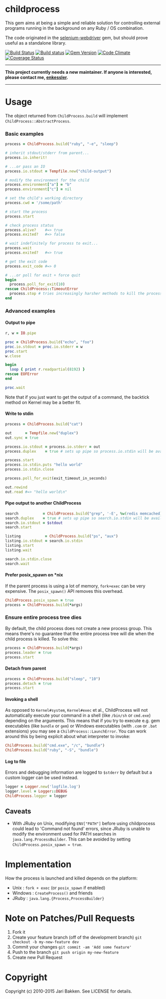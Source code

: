 # childprocess

This gem aims at being a simple and reliable solution for controlling
external programs running in the background on any Ruby / OS combination.

The code originated in the [selenium-webdriver](https://rubygems.org/gems/selenium-webdriver) gem, but should prove useful as
a standalone library.

[![Build Status](https://secure.travis-ci.org/enkessler/childprocess.svg)](http://travis-ci.org/enkessler/childprocess)
[![Build status](https://ci.appveyor.com/api/projects/status/fn2snbcd7kku5myk/branch/dev?svg=true)](https://ci.appveyor.com/project/enkessler/childprocess/branch/dev)
[![Gem Version](https://badge.fury.io/rb/childprocess.svg)](http://badge.fury.io/rb/childprocess)
[![Code Climate](https://codeclimate.com/github/enkessler/childprocess.svg)](https://codeclimate.com/github/enkessler/childprocess)
[![Coverage Status](https://coveralls.io/repos/enkessler/childprocess/badge.svg?branch=master)](https://coveralls.io/r/enkessler/childprocess?branch=master)

***
**This project currently needs a new maintainer. If anyone is interested, please contact me, [enkessler](https://github.com/enkessler).**
***

# Usage

The object returned from `ChildProcess.build` will implement `ChildProcess::AbstractProcess`.

### Basic examples

```ruby
process = ChildProcess.build("ruby", "-e", "sleep")

# inherit stdout/stderr from parent...
process.io.inherit!

# ...or pass an IO
process.io.stdout = Tempfile.new("child-output")

# modify the environment for the child
process.environment["a"] = "b"
process.environment["c"] = nil

# set the child's working directory
process.cwd = '/some/path'

# start the process
process.start

# check process status
process.alive?    #=> true
process.exited?   #=> false

# wait indefinitely for process to exit...
process.wait
process.exited?   #=> true

# get the exit code
process.exit_code #=> 0

# ...or poll for exit + force quit
begin
  process.poll_for_exit(10)
rescue ChildProcess::TimeoutError
  process.stop # tries increasingly harsher methods to kill the process.
end
```

### Advanced examples

#### Output to pipe

```ruby
r, w = IO.pipe

proc = ChildProcess.build("echo", "foo")
proc.io.stdout = proc.io.stderr = w
proc.start
w.close

begin
  loop { print r.readpartial(8192) }
rescue EOFError
end

proc.wait
```

Note that if you just want to get the output of a command, the backtick method on Kernel may be a better fit.

#### Write to stdin

```ruby
process = ChildProcess.build("cat")

out      = Tempfile.new("duplex")
out.sync = true

process.io.stdout = process.io.stderr = out
process.duplex    = true # sets up pipe so process.io.stdin will be available after .start

process.start
process.io.stdin.puts "hello world"
process.io.stdin.close

process.poll_for_exit(exit_timeout_in_seconds)

out.rewind
out.read #=> "hello world\n"
```

#### Pipe output to another ChildProcess

```ruby
search           = ChildProcess.build("grep", '-E', %w(redis memcached).join('|'))
search.duplex    = true # sets up pipe so search.io.stdin will be available after .start
search.io.stdout = $stdout
search.start

listing           = ChildProcess.build("ps", "aux")
listing.io.stdout = search.io.stdin
listing.start
listing.wait

search.io.stdin.close
search.wait
```

#### Prefer posix_spawn on *nix

If the parent process is using a lot of memory, `fork+exec` can be very expensive. The `posix_spawn()` API removes this overhead.

```ruby
ChildProcess.posix_spawn = true
process = ChildProcess.build(*args)
```

### Ensure entire process tree dies

By default, the child process does not create a new process group. This means there's no guarantee that the entire process tree will die when the child process is killed. To solve this:

```ruby
process = ChildProcess.build(*args)
process.leader = true
process.start
```

#### Detach from parent

```ruby
process = ChildProcess.build("sleep", "10")
process.detach = true
process.start
```

#### Invoking a shell

As opposed to `Kernel#system`, `Kernel#exec` et al., ChildProcess will not automatically execute your command in a shell (like `/bin/sh` or `cmd.exe`) depending on the arguments.
This means that if you try to execute e.g. gem executables (like `bundle` or `gem`) or Windows executables (with `.com` or `.bat` extensions) you may see a `ChildProcess::LaunchError`.
You can work around this by being explicit about what interpreter to invoke:

```ruby
ChildProcess.build("cmd.exe", "/c", "bundle")
ChildProcess.build("ruby", "-S", "bundle")
```

#### Log to file

Errors and debugging information are logged to `$stderr` by default but a custom logger can be used instead. 

```ruby
logger = Logger.new('logfile.log')
logger.level = Logger::DEBUG
ChildProcess.logger = logger
```

## Caveats

* With JRuby on Unix, modifying `ENV["PATH"]` before using childprocess could lead to 'Command not found' errors, since JRuby is unable to modify the environment used for PATH searches in `java.lang.ProcessBuilder`. This can be avoided by setting `ChildProcess.posix_spawn = true`.

# Implementation

How the process is launched and killed depends on the platform:

* Unix     : `fork + exec` (or `posix_spawn` if enabled)
* Windows  : `CreateProcess()` and friends
* JRuby    : `java.lang.{Process,ProcessBuilder}`

# Note on Patches/Pull Requests

1. Fork it
2. Create your feature branch (off of the development branch)
   `git checkout -b my-new-feature dev`
3. Commit your changes
   `git commit -am 'Add some feature'`
4. Push to the branch
   `git push origin my-new-feature`
5. Create new Pull Request

# Copyright

Copyright (c) 2010-2015 Jari Bakken. See LICENSE for details.
